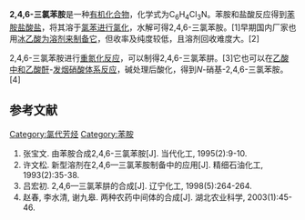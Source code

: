 **2,4,6-三氯苯胺**是一种[有机化合物](../Page/有机化合物.md "wikilink")，化学式为C<sub>6</sub>H<sub>4</sub>Cl<sub>3</sub>N。苯胺和盐酸反应得到[苯胺盐酸盐](../Page/苯胺盐酸盐.md "wikilink")，将其溶于[氯苯进行氯化](../Page/氯苯.md "wikilink")，水解可得2,4,6-三氯苯胺。\[1\]早期国内厂家也用[冰乙酸为溶剂来制备它](https://zh.wikipedia.org/wiki/冰乙酸 "wikilink")，但收率及纯度较低，且溶剂回收难度大。\[2\]

2,4,6-三氯苯胺进行[重氮化反应](../Page/重氮化反应.md "wikilink")，可以制得2,4,6-三氯苯肼。\[3\]它也可以在[乙酸中和](../Page/乙酸.md "wikilink")[乙酸酐](../Page/乙酸酐.md "wikilink")-[发烟硝酸体系反应](https://zh.wikipedia.org/wiki/发烟硝酸 "wikilink")，碱处理后酸化，得到*N*-硝基-2,4,6-三氯苯胺。\[4\]

## 参考文献

[Category:氯代芳烃](https://zh.wikipedia.org/wiki/Category:氯代芳烃 "wikilink")
[Category:苯胺](https://zh.wikipedia.org/wiki/Category:苯胺 "wikilink")

1.  张宝文. 由苯胺合成2,4,6-三氯苯胺\[J\]. 当代化工, 1995(2):9-10.
2.  许文松. 新型溶剂在2,4,6—三氯苯胺制备中的应用\[J\]. 精细石油化工, 1993(2):35-38.
3.  吕宏初. 2,4,6—三氯苯肼的合成\[J\]. 辽宁化工, 1998(5):264-264.
4.  赵春, 李水清, 谢九皋. 两种农药中间体的合成\[J\]. 湖北农业科学, 2003(1):45-46.